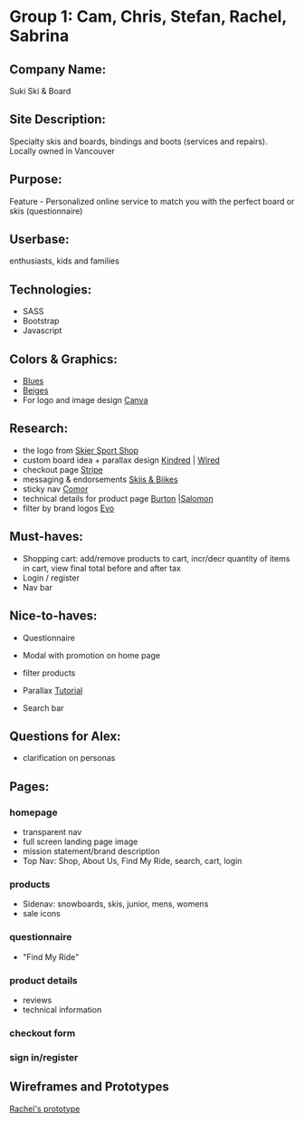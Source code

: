 # Group 1: Cam, Chris, Stefan, Rachel, Sabrina

## Company Name: 

Suki Ski & Board

## Site Description: 

Specialty skis and boards, bindings and boots (services and repairs). Locally owned in Vancouver

## Purpose: 

Feature - Personalized online service to match you with the perfect board or skis (questionnaire)


## Userbase: 

enthusiasts, kids and families 


## Technologies:
- SASS
- Bootstrap
- Javascript

## Colors & Graphics: 
- [Blues](https://colorhunt.co/palette/206727)
- [Beiges](https://colorhunt.co/palette/207398)
- For logo and image design [Canva](https://www.canva.com/)

## Research: 

- the logo from [Skier Sport Shop](https://skierssportshop.com/)
- custom board idea + parallax design [Kindred](https://kindredsnowstore.com/) | [Wired](https://wiredsnowboards.com/)
- checkout page [Stripe](https://stripe-payments-demo.appspot.com/)
- messaging & endorsements [Skiis & Biikes](https://skiisandbiikes.com/)
- sticky nav [Comor]()
- technical details for product page [Burton](https://www.burton.com/ca/en/p/burton-family-tree-hometown-hero-camber-splitboard/W21-222401.html?cgid=womens-boards) |[Salomon](https://www.salomon.com/en-ca/shop/product/hps-annie-boulanger.html#color=22602)
- filter by brand logos [Evo](https://www.evo.com/shop/ski)





## Must-haves:
- Shopping cart: add/remove products to cart, incr/decr quantity of items in cart, view final total before and after tax 
- Login / register
- Nav bar

  

## Nice-to-haves:
- Questionnaire 
- Modal with promotion on home page
- filter products
- Parallax [Tutorial](https://www.w3schools.com/howto/howto_css_parallax.asp)

- Search bar




## Questions for Alex: 

- clarification on personas 




## Pages: 

###  homepage
- transparent nav 
- full screen landing page image 
- mission statement/brand description
- Top Nav: Shop, About Us, Find My Ride, search, cart, login

### products
- Sidenav: snowboards, skis, junior, mens, womens
- sale icons 


### questionnaire 
- "Find My Ride"


### product details
- reviews 
- technical information

### checkout form 

### sign in/register


## Wireframes and Prototypes

[Rachel's prototype](https://www.figma.com/file/PL6OgS8MsxomblxNK8yh1K/Suki-Ski-Board-e-commerce-site?node-id=0%3A1)
